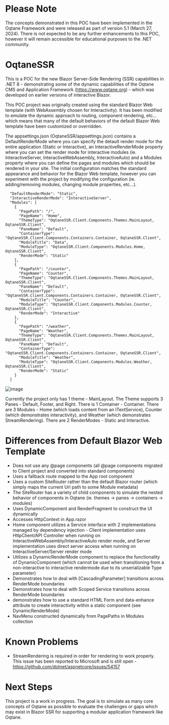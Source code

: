 # Please Note

The concepts demonstrated in this POC have been implemented in the Oqtane Framework and were released as part of version 5.1 (March 27, 2024). There is not expected to be any further enhancements to this POC, however it will remain accessible for educational purposes to the .NET community.

# OqtaneSSR

This is a POC for the new Blazor Server-Side Rendering (SSR) capabilities in .NET 8 - demonstrating some of the dynamic capabilities of the Oqtane CMS and Application Framework (https://www.oqtane.org) - which was developed on earlier versions of interactive Blazor. 

This POC project was originally created using the standard Blazor Web template (with WebAssembly chosen for Interactivity). It has been modified to emulate the dynamic approach to routing, component rendering, etc... which means that many of the default behaviors of the default Blazor Web template have been customized or overridden.

The appsettings.json (OqtaneSSR/appsettings.json) contains a DefaultRenderMode where you can specify the detault render mode for the entire application (Static or Interactive), an InteractiveRenderMode property where you can set the render mode for interactive modules (ie. InteractiveServer, InteractiveWebAssembly, InteractiveAuto) and a Modules property where you can define the pages and modules which should be rendered in your site. The initial configuration matches the standard appearance and behavior for the Blazor Web template, however you can experiment with the project by modifying the configuration (ie. adding/removing modules, changing module properties, etc...).

```
  "DefaultRenderMode": "Static",
  "InteractiveRenderMode": "InteractiveServer",
  "Modules": [
    {
      "PagePath": "/",
      "PageName": "Home",
      "ThemeType": "OqtaneSSR.Client.Components.Themes.MainLayout, OqtaneSSR.Client",
      "PaneName": "Default",
      "ContainerType": "OqtaneSSR.Client.Components.Containers.Container, OqtaneSSR.Client",
      "ModuleTitle": "Data",
      "ModuleType": "OqtaneSSR.Client.Components.Modules.Home, OqtaneSSR.Client",
      "RenderMode": "Static"
    },
    {
      "PagePath": "/counter",
      "PageName": "Counter",
      "ThemeType": "OqtaneSSR.Client.Components.Themes.MainLayout, OqtaneSSR.Client",
      "PaneName": "Default",
      "ContainerType": "OqtaneSSR.Client.Components.Containers.Container, OqtaneSSR.Client",
      "ModuleTitle": "Counter",
      "ModuleType": "OqtaneSSR.Client.Components.Modules.Counter, OqtaneSSR.Client",
      "RenderMode": "Interactive"
    },
    {
      "PagePath": "/weather",
      "PageName": "Weather",
      "ThemeType": "OqtaneSSR.Client.Components.Themes.MainLayout, OqtaneSSR.Client",
      "PaneName": "Default",
      "ContainerType": "OqtaneSSR.Client.Components.Containers.Container, OqtaneSSR.Client",
      "ModuleTitle": "Weather",
      "ModuleType": "OqtaneSSR.Client.Components.Modules.Weather, OqtaneSSR.Client",
      "RenderMode": "Static"
    }
  ]
```

![image](https://github.com/oqtane/OqtaneSSR/assets/4840590/770b64c8-4852-4e16-be7f-0ebb168ce9bb)

Currently the project only has 1 theme - MainLayout. The Theme supports 3 Panes - Default, Footer, and Right. There is 1 Container - Container. There are 3 Modules - Home (which loads content from an ITextService), Counter (which demonstrates interactivity), and Weather (which demonstrates StreamRendering). There are 2 RenderModes - Static and Interactive.

# Differences from Default Blazor Web Template

- Does not use any @page components (all @page components migrated to Client project and converted into standard components)
- Uses a fallback route mapped to the App root component
- Uses a custom SiteRouter rather than the default Blazor router (which simply maps the current Url path to some Module metadata)
- The SiteRouter has a variety of child components to simulate the nested behavior of components in Oqtane (ie. themes -> panes -> containers -> modules)
- Uses DynamicComponent and RenderFragment to construct the UI dynamically
- Accesses HttpContext in App.razor
- Home component utilizes a Service interface with 2 implementations managed by dependency injection - Client implementation uses HttpClient/API Controller when running on InteractiveWebAssembly/InteractiveAuto render mode, and Server implementation uses direct server access when running on InteractiveServer/Server render mode
- Utilizes a DynamicRenderMode component to replace the functionality of DynamicComponent (which cannot be used when transitioning from a non-interactive to interactive rendermode due to its unserializable Type parameter)
- Demonstrates how to deal with [CascadingParameter] transitions across RenderMode boundaries
- Demonstrates how to deal with Scoped Service transitions across RenderMode boundaries
- demonstrates how to use a standard HTML Form and data-enhance attribute to create interactivity within a static component (see DynamicRenderMode)
- NavMenu constructed dynamically from PagePaths in Modules collection

# Known Problems

- StreamRendering is required in order for rendering to work properly. This issue has been reported to Microsoft and is still open - https://github.com/dotnet/aspnetcore/issues/54157

# Next Steps

This project is a work in progress. The goal is to simulate as many core concepts of Oqtane as possible to evaluate the challenges or gaps which may exist in Blazor SSR for supporting a modular application framework like Oqtane.


